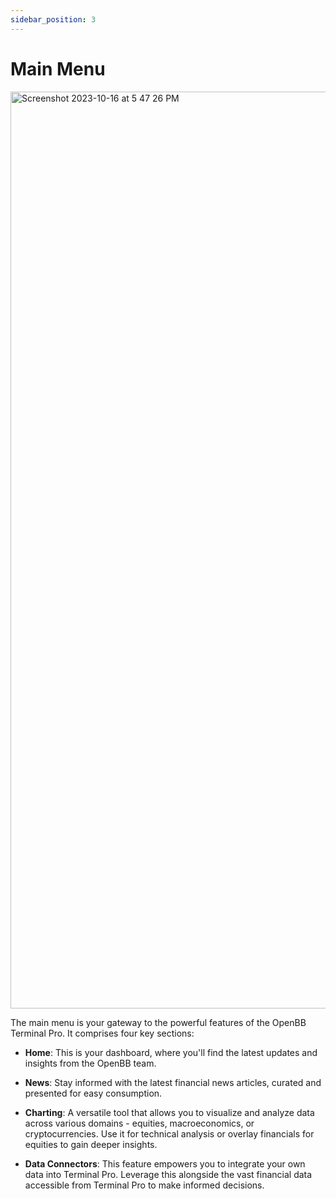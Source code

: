 ```yaml
---
sidebar_position: 3
---
```


# Main Menu

<img width="1467" alt="Screenshot 2023-10-16 at 5 47 26 PM" src="https://github.com/OpenBB-finance/terminalpro/assets/25267873/74bdd6f4-f54d-4ff2-8db0-75c075854e3f" />

The main menu is your gateway to the powerful features of the OpenBB Terminal Pro. It comprises four key sections:

* **Home**: This is your dashboard, where you'll find the latest updates and insights from the OpenBB team.

* **News**: Stay informed with the latest financial news articles, curated and presented for easy consumption. 

* **Charting**: A versatile tool that allows you to visualize and analyze data across various domains - equities, macroeconomics, or cryptocurrencies. Use it for technical analysis or overlay financials for equities to gain deeper insights.

* **Data Connectors**: This feature empowers you to integrate your own data into Terminal Pro. Leverage this alongside the vast financial data accessible from Terminal Pro to make informed decisions.
